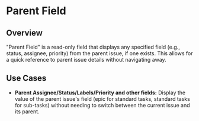 # Parent Field

## Overview

"Parent Field" is a read-only field that displays any specified field (e.g., status, assignee, priority) from the parent issue, if one exists. This allows for a quick reference to parent issue details without navigating away.

## Use Cases

- **Parent Assignee/Status/Labels/Priority and other fields:** Display the value of the parent issue's field (epic for standard tasks, standard tasks for sub-tasks) without needing to switch between the current issue and its parent.
